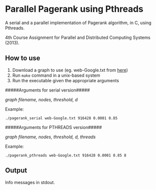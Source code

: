 Parallel Pagerank using Pthreads
================================

A serial and a parallel implementation of Pagerank algorithm, in C, using Pthreads.

4th Course Assignment for Parallel and Distributed Computing Systems (2013).

How to use
----------
1. Download a graph to use (eg. web-Google.txt from [here][google-graph])
2. Run `make` command in a unix-based system
3. Run the executable given the appropriate arguments

#####Arguments for serial version#####

*graph filename, nodes, threshold, d*  

Example: 

`./pagerank_serial web-Google.txt 916428 0.0001 0.85`

#####Arguments for PTHREADS version#####

*graph filename, nodes, threshold, d, threads*  

Example: 

`./pagerank_pthreads web-Google.txt 916428 0.0001 0.85 8`

Output
------
Info messages in stdout.

[google-graph]: https://snap.stanford.edu/data/web-Google.html